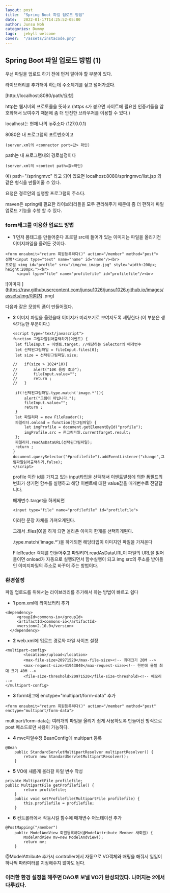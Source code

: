 ```yaml
---
layout: post
title:  "Spring Boot 파일 업로드 방법"
date:   2022-01-17T14:25:52-05:00
author: Junsu Noh
categories: Dummy
tags:	jekyll welcome
cover:  "/assets/instacode.png"
---
```




## Spring Boot 파일 업로드 방법 (1)

우선 파일을 업로드 하기 전에 먼저 알아야 할 부분이 있다.

라이브러리를 추가해야 하는데 주소체계를 짚고 넘어가겠다.

[http://localhost:8080/path/요청]

http는 웹서버의 프로토콜을 뜻하고 (https s가 붙으면 사이트에 필요한 인증키들을 암호화해서 보여주기 때문에 좀 더 안전한 브라우저를 이용할 수 있다.)

localhost는 현재 나의 ip주소다 (127.0.0.1)

8080은 내 프로그램의 포트번호이고 

```
(server.xml의 <connector port=값> 확인)
```

path는 내 프로그램내의 경로설정이다 

```
(server.xml의 <context path=값>확인)
```

예) path="/springmvc" 라고 되어 있으면 localhost:8080/springmvc/list.jsp 와 같은 형식을 만들어줄 수 있다.

요청은 경로안의 실행할 프로그램의 주소다.

maven은 spring에 필요한 라이브러리들을 모두 관리해주기 때문에 좀 더 편하게 파일 업로드 기능을 수행 할 수 있다.

### form태그를 이용한 업로드 방법

- **1** 먼저 폼태그를 만들어준다 프로필 src에 들어가 있는 이미지는 파일을 올리기전 이미지파일을 올려둔 것이다. 

```
<form onsubmit="return 회원등록하다()" action="/member" method="post"> 
성명*<input type="text" name="name" id="name"/><br>
프로필 <img id="profile" src="/img/no_image.jpg" style="width:200px; height:200px;"><br>
     <input type="file" name="profilefile" id="profilefile"/><br> 
```



![이미지 ](https://raw.githubusercontent.com/junsu1026/junsu1026.github.io/images/assets/img/이미지 .png)

다음과 같은 모양의 폼이 만들어졌다.

- **2** 이미지 파일을 올렸을때 이미지가 미리보기로 보여지도록 세팅한다 (이 부분은 생략가능한 부분이다.)

   ```
   <script type="text/javascript">
   function 그림파일읽어출력하기(이벤트) {
   	let fileInput = 이벤트.target; //해당하는 Selector의 매개변수
   	let 선택된그림파일 = fileInput.files[0];
   	let size = 선택된그림파일.size;
   	
   // 	if(size > 1024*10){
   // 		alert("10K 용량 초과");
   // 		fileInput.value="";
   // 		return ;
   // 	}
   	
   	if(!선택된그림파일.type.match('image.*')){
   		alert("그림이 아닙니다.");
   		fileInput.value="";
   		return ;
   	}
   	let 파일리더 = new FileReader();
   	파일리더.onload = function(한그림파일) {
   		let imgProfile = document.getElementById("profile");
   		imgProfile.src = 한그림파일.currentTarget.result;
   	};
   	파일리더.readAsDataURL(선택된그림파일);
   	return ;
   }
   document.querySelector("#profilefile").addEventListener("change",그림파일읽어출력하기,false);
   </script>
   ```

   profile 이란 id를 가지고 있는 input타입을 선택해서 이벤트발생에 의한 폼필드의 변화가 생기면 함수를 실행하고 해당 이벤트에 대한 value값을 매개변수로 전달합니다.

   매개변수.target을 하게되면 

   ```
   <input type="file" name="profilefile" id="profilefile">
   ```

   이러한 문장 자체를 가져오게된다.

   그래서 .files[0]을 하게 되면 올라온 이미지 한개를 선택하게된다.

   .type.match('image.*')을 하게되면 해당타입이 이미지인 파일을 가져온다

   FileReader 객체를 만들어주고 파일리더.readAsDataURL이 파일의 URL을 읽어들이면 onload가 자동으로 실행되면서 함수실행이 되고 img src의 주소를 받아들인 이미지파일의 주소로 바꾸어 주는 방법이다.



### 환경설정

파일 업로드를 위해서는 라이브러리를 추가해서 하는 방법이 빠르고 쉽다 

- **1** pom.xml에 라이브러리 추가

```
<dependency>
  	 <groupId>commons-io</groupId>
  	 <artifactId>commons-io</artifactId>
  	 <version>2.10.0</version>
  </dependency>
```

- **2** web.xml에 업로드 경로와 파일 사이즈 설정

```
<multipart-config>
		<location>/upload</location>
		<max-file-size>20971520</max-file-size><!-- 최대크기 20M -->
		<max-request-size>41943040</max-request-size><!-- 한번에 올릴 최대 크기 40M -->
		<file-size-threshold>20971520</file-size-threshold><!-- 메모리 -->
</multipart-config>
```

- **3** form태그에 enctype="multipart/form-data" 추가 

```
<form onsubmit="return 회원등록하다()" action="/member" method="post" enctype="multipart/form-data"> 
```

multipart/form-data는 여러개의 파일을 올리기 쉽게 사용하도록 만들어진 방식으로 post 메소드로만 사용이 가능하다.

- **4** mvc파일수정 BeanConfig에 multipart 등록

```
@Bean
	public StandardServletMultipartResolver multipartResolver() {
		return new StandardServletMultipartResolver();
	}
```

- **5** VO에 새롭게 올라갈 파일 변수 작성

```
private MultipartFile profilefile;
public MultipartFile getProfilefile() {
		return profilefile;
	}
	public void setProfilefile(MultipartFile profilefile) {
		this.profilefile = profilefile;
	}
```

- **6** 컨트롤러에서 작동시킬 함수에 매개변수 어노테이션 추가

```
@PostMapping("/member")	
	public ModelAndView 회원등록하다(@ModelAttribute Member 새회원) {
		ModelAndView mv=new ModelAndView();
		return mv;
	}
```

@ModelAttribute 추가시 controller에서 자동으로 VO객체와 매핑을 해줘서 일일이 하나씩 파라미터를 지정해주지 않아도 된다.

### 이러한 환경 설정을 해주면 DAO로 보낼 VO가 완성되었다. 나머지는 2에서 다루겠다.
